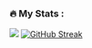 ### :fire: My Stats :
![](http://github-profile-summary-cards.vercel.app/api/cards/profile-details?username=zev7872&theme=dark)
[![GitHub Streak](http://github-readme-streak-stats.herokuapp.com?user=zev7872&theme=dark&background=000000)](https://git.io/streak-stats)


<!--
**zev7872/zev7872** is a ✨ _special_ ✨ repository because its `README.md` (this file) appears on your GitHub profile.

Here are some ideas to get you started:

- 🔭 I’m currently working on ...
- 🌱 I’m currently learning ...
- 👯 I’m looking to collaborate on ...
- 🤔 I’m looking for help with ...
- 💬 Ask me about ...
- 📫 How to reach me: ...
- 😄 Pronouns: ...
- ⚡ Fun fact: ...
-->
